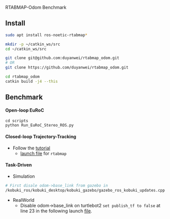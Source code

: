 RTABMAP-Odom Benchmark


## Install
```bash
sudo apt install ros-noetic-rtabmap*

mkdir -p ~/catkin_ws/src
cd ~/catkin_ws/src

git clone git@github.com:duyanwei/rtabmap_odom.git
# OR
git clone https://github.com/duyanwei/rtabmap_odom.git

cd rtabmap_odom
catkin build -j4 --this

```


## Benchmark

#### Open-loop EuRoC

```
cd scripts
python Run_EuRoC_Stereo_ROS.py
```

#### Closed-loop Trajectory-Tracking
- Follow the [tutorial](https://github.com/ivalab/meta_ClosedLoopBench/tree/feature/ubuntu20.04)
  - [launch file](launch/gazebo_trajectory_tracking.launch) for `rtabmap`

#### Task-Driven
  - Simulation
```bash
# First disale odom->base_link from gazebo in 
/kobuki_ros/kobuki_desktop/kobuki_gazebo/gazebo_ros_kobuki_updates.cpp
```
- RealWorld
  - Disable odom->base_link on turtlebot2
`set publish_tf to false` at line 23 in the following launch [file](https://github.com/ivalab/task_driven_slam_benchmarking/launch/realworld/minimal.launch).